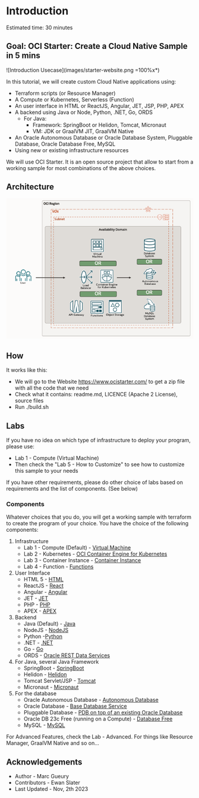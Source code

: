 
# Introduction

Estimated time: 30 minutes

## Goal: OCI Starter: Create a Cloud Native Sample in 5 mins

![Introduction Usecase](images/starter-website.png =100%x*)

In this tutorial, we will create custom Cloud Native applications using:

- Terraform scripts (or Resource Manager)
- A Compute or Kubernetes, Serverless (Function)
- An user interface in HTML or ReactJS, Angular, JET, JSP, PHP, APEX
- A backend using Java or Node, Python, .NET, Go, ORDS
    - For Java: 
        - Framework: SpringBoot or Helidon, Tomcat, Micronaut
        - VM: JDK or GraalVM JIT, GraalVM Native
- An Oracle Autonomous Database or Oracle Database System, Pluggable Database, Oracle Database Free, MySQL
- Using new or existing infrastructure resources

We will use OCI Starter. It is an open source project that allow to start from 
a working sample for most combinations of the above choices.

## Architecture

![Architecture](images/starter-architecture-all.png)

## How

It works like this:
- We will go to the Website https://www.ocistarter.com/ to get a zip file with all the code that we need
- Check what it contains: readme.md, LICENCE (Apache 2 License), source files
- Run ./build.sh

## Labs

If you have no idea on which type of infrastructure to deploy your program, please use: 
- Lab 1 - Compute (Virtual Machine)
- Then check the "Lab 5 - How to Customize" to see how to customize this sample to your needs

If you have other requirements, please do other choice of labs based on requirements and the list of components. (See below)

### Components

Whatever choices that you do, you will get a working sample with terraform to create the program of your choice. You have the choice of the following components:

1. Infrastructure
    - Lab 1 - Compute (Default) - [Virtual Machine](https://docs.oracle.com/en-us/iaas/Content/Compute/home.htm)
    - Lab 2 - Kubernetes - [OCI Container Engine for Kubernetes](https://docs.oracle.com/en-us/iaas/Content/ContEng/home.htm)
    - Lab 3 - Container Instance - [Container Instance](https://docs.oracle.com/en-us/iaas/Content/container-instances/home.htm)
    - Lab 4 - Function - [Functions](https://docs.oracle.com/en-us/iaas/Content/Functions/home.htm)
2. User Interface 
    - HTML 5 - [HTML](https://html.spec.whatwg.org/multipage/)
    - ReactJS - [React](https://react.dev/)
    - Angular - [Angular](https://angular.io/)
    - JET - [JET](https://www.oracle.com/webfolder/technetwork/jet/index.html)
    - PHP - [PHP](https://www.php.net/)
    - APEX - [APEX](https://apex.oracle.com)
3. Backend
    - Java (Default) - [Java](https://dev.java/)
    - NodeJS - [NodeJS](https://nodejs.org/)
    - Python -[Python](https://www.python.org/)
    - .NET - [.NET](https://dotnet.microsoft.com/)
    - Go - [Go](https://go.dev/)
    - ORDS - [Oracle REST Data Services](https://docs.oracle.com/en/database/oracle/oracle-rest-data-services/index.html)
4. For Java, several Java Framework
    - SpringBoot  - [SpringBoot](https://spring.io/projects/spring-boot)
    - Helidon - [Helidon](https://helidon.io/)
    - Tomcat Servlet/JSP - [Tomcat](https://tomcat.apache.org/)
    - Micronaut - [Micronaut](https://micronaut.io/)
5. For the database
    - Oracle Autonomous Database - [Autonomous Database](https://docs.oracle.com/en/database/autonomous-database-cloud-services.html)
    - Oracle Database - [Base Database Service](https://docs.oracle.com/en/cloud/paas/base-database/index.html)
    - Pluggable Database - [PDB on top of an existing Oracle Database](https://docs.oracle.com/en-us/iaas/dbcs/doc/pluggable-databases.html)
    - Oracle DB 23c Free (running on a Compute) - [Database Free ](https://www.oracle.com/be/database/free/)
    - MySQL - [MySQL](https://docs.oracle.com/en-us/iaas/mysql-database/index.html)

For Advanced Features, check the Lab - Advanced. For things like Resource Manager, GraalVM Native and so on... 


## Acknowledgements 

* Author - Marc Gueury
* Contributors - Ewan Slater 
* Last Updated - Nov, 2th 2023